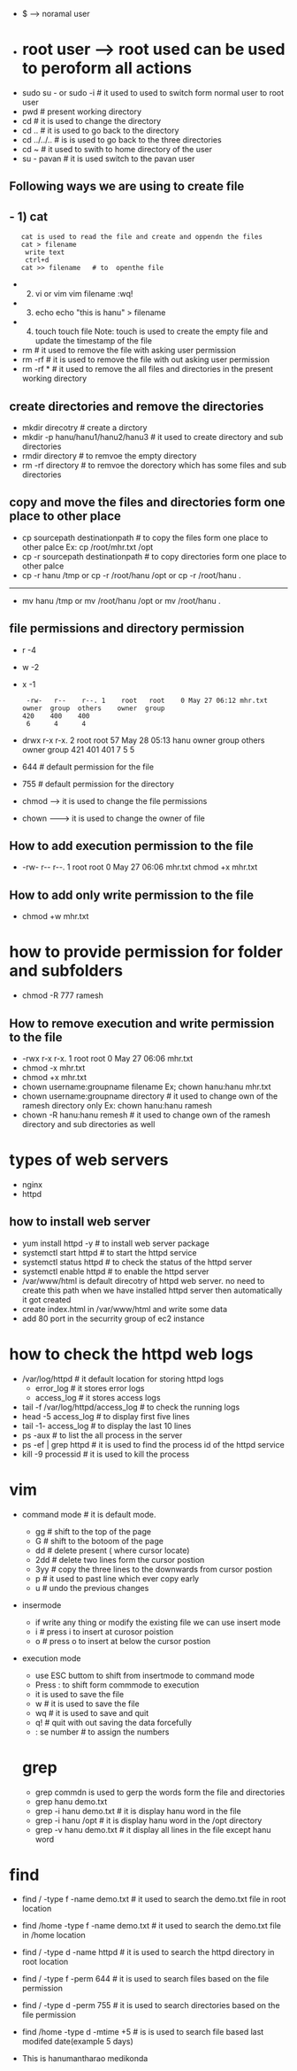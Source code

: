 - $ --> noramal user
- # root user --> root used can be used to peroform all actions
- sudo su - or sudo -i  # it used to used to switch form normal user to root user
- pwd # present working directory
- cd  # it is used to change the directory
- cd .. # it is used to go back to the directory
- cd ../../.. # is is used to go back to the three directories
- cd ~  # it used to swith to home directory of the user
- su - pavan  # it is used switch to the pavan user
## Following ways we are using to create file
## - 1) cat 
       cat is used to read the file and create and oppendn the files
       cat > filename
        write text
        ctrl+d
       cat >> filename   # to  openthe file
   - 2) vi or vim
       vim filename
       :wq!
   - 3) echo 
       echo "this is hanu" > filename
   - 4) touch 
       touch file
      Note: touch is used to create the empty file and update the timestamp of the file
- rm   # it used to remove the file with asking user permission
- rm -rf # it is used to remove the file with out asking user permission
- rm -rf *   # it used to remove the all files and directories in the present working directory

## create directories and remove the directories

- mkdir direcotry  # create a dirctory
- mkdir -p hanu/hanu1/hanu2/hanu3  # it used to create directory and sub directories
- rmdir directory  # to remvoe the empty directory
- rm -rf directory # to remvoe the dorectory which has some files and sub directories

## copy and move the files and directories form one place to other place
- cp sourcepath destinationpath  # to copy the files form one place to other palce
  Ex: cp /root/mhr.txt /opt
- cp -r  sourcepath destinationpath   # to copy directories form one place to other palce
- cp -r hanu /tmp
  or
  cp -r /root/hanu /opt
  or
  cp -r /root/hanu .

---
- mv hanu /tmp
  or
  mv /root/hanu /opt
  or
  mv /root/hanu .

## file permissions and directory permission
- r -4
- w -2
- x -1
 
  ```
   -rw-   r--    r--. 1    root   root    0 May 27 06:12 mhr.txt
  owner  group  others    owner  group 
  420    400    400
   6      4      4 
  ```


- drwx   r-x    r-x. 2     root root 57 May 28 05:13 hanu
  owner  group   others     owner  group 
  421    401     401
   7     5       5
- 644 # default permission for the file
- 755 # default permission for the directory
- chmod  --> it is used to change the file permissions
- chown  ---> it is used to change the owner of file

 ## How to add execution permission to the file
- -rw-  r--  r--. 1 root root 0 May 27 06:06 mhr.txt
  chmod +x mhr.txt
## How to add only write  permission to the file
- chmod +w mhr.txt
# how to provide permission for folder and subfolders
- chmod -R 777 ramesh

## How to remove execution and write  permission to the file
- -rwx  r-x r-x. 1 root root 0 May 27 06:06 mhr.txt
- chmod -x mhr.txt
- chmod +x mhr.txt
- chown username:groupname filename
  Ex; chown hanu:hanu  mhr.txt
- chown username:groupname  directory   # it used to change own of the ramesh directory only
  Ex: chown hanu:hanu  ramesh
- chown -R hanu:hanu remesh  #  it used to change own of the ramesh directory and sub directories as well

# types of web servers
  - nginx
  - httpd

## how to install web server

- yum install httpd -y # to install web server package
- systemctl start httpd # to start the httpd service
- systemctl status httpd # to check the status of the httpd server
- systemctl enable httpd  # to enable the httpd server
- /var/www/html is default direcotry of httpd web server. no need to create this path when we have installed httpd server then automatically it got created
- create index.html in /var/www/html and write some data
- add 80 port in the securrity group of ec2 instance
# how to check the httpd web logs
- /var/log/httpd  # it default location for storing httpd logs
   - error_log  # it stores error logs
   - access_log # it stores access logs
- tail -f /var/log/httpd/access_log  # to check the running logs
- head -5 access_log # to display first five lines
- tail -1- access_log # to display the last 10 lines
-  ps -aux  # to list the all process in the server
-  ps -ef | grep httpd  # it is used to find the process id of the httpd service
-  kill -9 processid  # it is used to kill the process

# vim
- command mode # it is default mode. 
  - gg # shift to the top of the page
  - G # shift to the botoom of the page
  - dd # delete present ( where cursor locate)
  - 2dd  # delete two lines form the cursor postion
  - 3yy # copy the three lines to the downwards from cursor postion
  - p # it used to past line which ever copy early
  - u # undo the previous changes

- insermode 
   - if write any thing or modify the existing file we can use insert mode
   - i  # press i to insert at curosor poistion
   - o #  press o to insert at below the cursor postion
- execution mode
   - use ESC buttom to shift from insertmode to command mode
   - Press : to shift form commmode to execution
   - it is used to save the file
   - w # it is used to save the file
   - wq # it is used to save and quit
   - q!  # quit with out saving the data forcefully
   - : se number # to assign the numbers
  
  # grep
  - grep commdn is used to gerp the words form  the file and directories
  - grep hanu demo.txt
  - grep -i hanu demo.txt # it is display hanu word in the file
  - grep  -i hanu /opt # it is display hanu word in the /opt directory
  - grep -v hanu demo.txt  # it display all lines in the file except hanu word
# find
 - find /  -type f  -name demo.txt  # it used to search the demo.txt file in root location
 - find /home -type f -name demo.txt # it used to search the demo.txt file in /home location
 - find /  -type d  -name httpd  # it is used to search the httpd directory in root location
 - find /  -type f -perm 644  # it is used to search files based on the file permission
 - find / -type d -perm 755  # it is used to search directories based on the file permission
 - find /home  -type d -mtime +5 # is is used to search file based last modifed date(example 5 days)

 - This is hanumantharao medikonda






